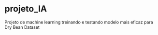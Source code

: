 # projeto_IA
Projeto de machine learning treinando e testando modelo mais eficaz para Dry Bean Dataset
